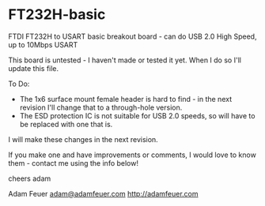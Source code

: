 FT232H-basic
============

FTDI FT232H to USART basic breakout board - can do USB 2.0 High Speed, up to 10Mbps USART

This board is untested - I haven't made or tested it yet. When I do so I'll update this file.

To Do: 

 * The 1x6 surface mount female header is hard to find - in the next revision I'll change that to a through-hole version.
 * The ESD protection IC is not suitable for USB 2.0 speeds, so will have to be replaced with one that is.

I will make these changes in the next revision.

If you make one and have improvements or comments, I would love to know them - contact me
using the info below!

cheers
adam

Adam Feuer
adam@adamfeuer.com
http://adamfeuer.com

